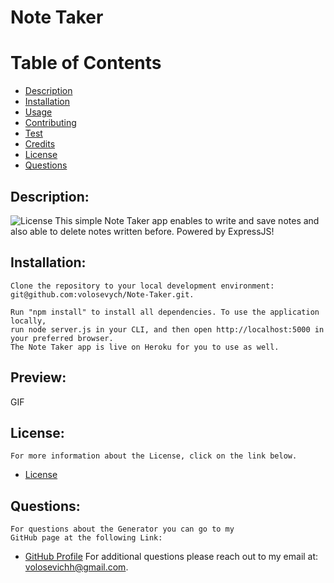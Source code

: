 # Note Taker
# Table of Contents
- [Description](#description)
- [Installation](#installation)
- [Usage](#usage) 
- [Contributing](#contributing)
- [Test](#test)
- [Credits](#credits)
- [License](#license) 
- [Questions](#questions)
## Description:
![License](https://img.shields.io/badge/License--blue.svg "License Badge")
    This simple Note Taker app enables to write and save notes and also able to delete notes written before. Powered by ExpressJS!
## Installation:
    Clone the repository to your local development environment: 
    git@github.com:volosevych/Note-Taker.git. 
    
    Run "npm install" to install all dependencies. To use the application locally,
    run node server.js in your CLI, and then open http://localhost:5000 in your preferred browser. 
    The Note Taker app is live on Heroku for you to use as well.

## Preview:
 GIF
## License:
    For more information about the License, click on the link below.
    
- [License](https://opensource.org/licenses/)
## Questions:
    For questions about the Generator you can go to my 
    GitHub page at the following Link: 
- [GitHub Profile](https://github.com/volosevych)
For additional questions please reach out to my email at: volosevichh@gmail.com.
